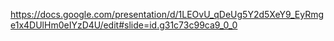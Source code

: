 https://docs.google.com/presentation/d/1LEOvU_qDeUg5Y2d5XeY9_EyRmge1x4DUlHm0eIYzD4U/edit#slide=id.g31c73c99ca9_0_0
